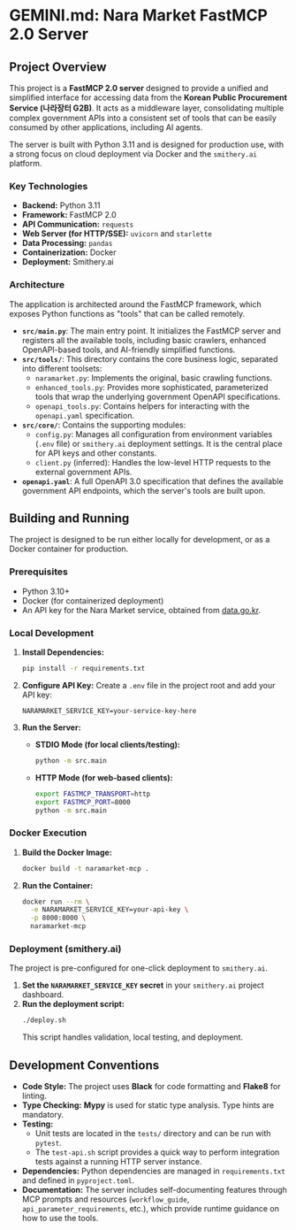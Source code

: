 # GEMINI.md: Nara Market FastMCP 2.0 Server

## Project Overview

This project is a **FastMCP 2.0 server** designed to provide a unified and simplified interface for accessing data from the **Korean Public Procurement Service (나라장터 G2B)**. It acts as a middleware layer, consolidating multiple complex government APIs into a consistent set of tools that can be easily consumed by other applications, including AI agents.

The server is built with Python 3.11 and is designed for production use, with a strong focus on cloud deployment via Docker and the `smithery.ai` platform.

### Key Technologies

*   **Backend:** Python 3.11
*   **Framework:** FastMCP 2.0
*   **API Communication:** `requests`
*   **Web Server (for HTTP/SSE):** `uvicorn` and `starlette`
*   **Data Processing:** `pandas`
*   **Containerization:** Docker
*   **Deployment:** Smithery.ai

### Architecture

The application is architected around the FastMCP framework, which exposes Python functions as "tools" that can be called remotely.

*   **`src/main.py`**: The main entry point. It initializes the FastMCP server and registers all the available tools, including basic crawlers, enhanced OpenAPI-based tools, and AI-friendly simplified functions.
*   **`src/tools/`**: This directory contains the core business logic, separated into different toolsets:
    *   `naramarket.py`: Implements the original, basic crawling functions.
    *   `enhanced_tools.py`: Provides more sophisticated, parameterized tools that wrap the underlying government OpenAPI specifications.
    *   `openapi_tools.py`: Contains helpers for interacting with the `openapi.yaml` specification.
*   **`src/core/`**: Contains the supporting modules:
    *   `config.py`: Manages all configuration from environment variables (`.env` file) or `smithery.ai` deployment settings. It is the central place for API keys and other constants.
    *   `client.py` (inferred): Handles the low-level HTTP requests to the external government APIs.
*   **`openapi.yaml`**: A full OpenAPI 3.0 specification that defines the available government API endpoints, which the server's tools are built upon.

## Building and Running

The project is designed to be run either locally for development, or as a Docker container for production.

### Prerequisites

*   Python 3.10+
*   Docker (for containerized deployment)
*   An API key for the Nara Market service, obtained from [data.go.kr](https://www.data.go.kr/).

### Local Development

1.  **Install Dependencies:**
    ```bash
    pip install -r requirements.txt
    ```

2.  **Configure API Key:**
    Create a `.env` file in the project root and add your API key:
    ```env
    NARAMARKET_SERVICE_KEY=your-service-key-here
    ```

3.  **Run the Server:**
    *   **STDIO Mode (for local clients/testing):**
        ```bash
        python -m src.main
        ```
    *   **HTTP Mode (for web-based clients):**
        ```bash
        export FASTMCP_TRANSPORT=http
        export FASTMCP_PORT=8000
        python -m src.main
        ```

### Docker Execution

1.  **Build the Docker Image:**
    ```bash
    docker build -t naramarket-mcp .
    ```

2.  **Run the Container:**
    ```bash
    docker run --rm \
      -e NARAMARKET_SERVICE_KEY=your-api-key \
      -p 8000:8000 \
      naramarket-mcp
    ```

### Deployment (smithery.ai)

The project is pre-configured for one-click deployment to `smithery.ai`.

1.  **Set the `NARAMARKET_SERVICE_KEY` secret** in your `smithery.ai` project dashboard.
2.  **Run the deployment script:**
    ```bash
    ./deploy.sh
    ```
    This script handles validation, local testing, and deployment.

## Development Conventions

*   **Code Style:** The project uses **Black** for code formatting and **Flake8** for linting.
*   **Type Checking:** **Mypy** is used for static type analysis. Type hints are mandatory.
*   **Testing:**
    *   Unit tests are located in the `tests/` directory and can be run with `pytest`.
    *   The `test-api.sh` script provides a quick way to perform integration tests against a running HTTP server instance.
*   **Dependencies:** Python dependencies are managed in `requirements.txt` and defined in `pyproject.toml`.
*   **Documentation:** The server includes self-documenting features through MCP prompts and resources (`workflow_guide`, `api_parameter_requirements`, etc.), which provide runtime guidance on how to use the tools.
